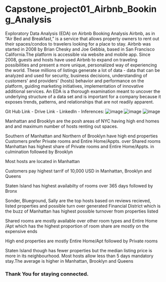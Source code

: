 # Capstone_project01_Airbnb_Booking_Analysis
Exploratory Data Analysis (EDA) on Airbnb Booking Analysis
Airbnb, as in “Air Bed and Breakfast,” is a service that allows property owners to rent out their spaces/condos to travelers looking for a place to stay.
Airbnb was started in 2008 by Brian Chesky and Joe Gebbia, based in San Francisco California.The platform is accessible via website and mobile app.
Since 2008, guests and hosts have used Airbnb to expand on traveling possibilities and present a more unique, personalized way of experiencing the world. 
These millions of listings generate a lot of data - data that can be analyzed and used for security, business decisions, understanding of customers' and providers' (hosts) behavior and performance on the platform, guiding marketing initiatives, implementation of innovative additional services.
An EDA is a thorough examination meant to uncover the underlying structure of a data set and is important for a company because it exposes trends, patterns, and relationships that are not readily apparent.

Git Hub Link - 
Drive Link -
LinkedIn -
Inferences:
![image](https://user-images.githubusercontent.com/111692879/187143347-5f9136bc-4d85-4620-ad1b-43b8e7de8b3c.png)
![image](https://user-images.githubusercontent.com/111692879/187143418-a069a5f1-f9e9-498a-b9c1-d961a0800c0d.png)
![image](https://user-images.githubusercontent.com/111692879/187143456-6123dc8f-8cc8-4714-b287-16bff4b1da22.png)



Manhattan and Brooklyn are the posh areas of NYC having high end homes and and maximum number of hosts renting out spaces.


Southern of Manhattan and Northern of Brooklyn have high end properties
Customers prefer Private rooms and Entire Home/Appts. over Shared rooms
Manhattan has highest share of Private rooms and Entire Home/Appts. in culmination followed by Brooklyn


Most hosts are located in Manhattan


Customers pay highest tarrif of 10,000 USD in Manhattan, Brooklyn and Queens


Staten Island has highest availabilty of rooms over 365 days followed by Bronx


Sonder, Blueground, Sally are the top hosts based on reviews recieved, listed properties and possible turn over generated
Financial District which is the buzz of Manhattan has highest possible turnover from properties listed


Shared rooms are mostly available over other room types and Entire Home /Apt which has the highest proportion of room share are mostly on the expensive ends


High end properties are mostly Entire Home/Apt followed by Private rooms


Staten Island though has fewer properties but the median listing price is more in its neighbourhood. 
Most hosts allow less than 5 days mandatory stay.The average is higher in Manhattan, Brooklyn and Queens
### Thank You for staying connected.
